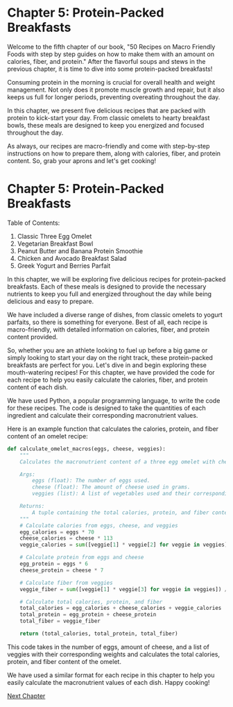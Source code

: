 # Chapter 5: Protein-Packed Breakfasts

Welcome to the fifth chapter of our book, "50 Recipes on Macro Friendly Foods with step by step guides on how to make them with an amount on calories, fiber, and protein." After the flavorful soups and stews in the previous chapter, it is time to dive into some protein-packed breakfasts!

Consuming protein in the morning is crucial for overall health and weight management. Not only does it promote muscle growth and repair, but it also keeps us full for longer periods, preventing overeating throughout the day.

In this chapter, we present five delicious recipes that are packed with protein to kick-start your day. From classic omelets to hearty breakfast bowls, these meals are designed to keep you energized and focused throughout the day.

As always, our recipes are macro-friendly and come with step-by-step instructions on how to prepare them, along with calories, fiber, and protein content. So, grab your aprons and let's get cooking!
# Chapter 5: Protein-Packed Breakfasts

Table of Contents:

1. Classic Three Egg Omelet
2. Vegetarian Breakfast Bowl
3. Peanut Butter and Banana Protein Smoothie
4. Chicken and Avocado Breakfast Salad
5. Greek Yogurt and Berries Parfait

In this chapter, we will be exploring five delicious recipes for protein-packed breakfasts. Each of these meals is designed to provide the necessary nutrients to keep you full and energized throughout the day while being delicious and easy to prepare.

We have included a diverse range of dishes, from classic omelets to yogurt parfaits, so there is something for everyone. Best of all, each recipe is macro-friendly, with detailed information on calories, fiber, and protein content provided.

So, whether you are an athlete looking to fuel up before a big game or simply looking to start your day on the right track, these protein-packed breakfasts are perfect for you. Let's dive in and begin exploring these mouth-watering recipes!
For this chapter, we have provided the code for each recipe to help you easily calculate the calories, fiber, and protein content of each dish.

We have used Python, a popular programming language, to write the code for these recipes. The code is designed to take the quantities of each ingredient and calculate their corresponding macronutrient values.

Here is an example function that calculates the calories, protein, and fiber content of an omelet recipe:

```python
def calculate_omelet_macros(eggs, cheese, veggies):
    """
    Calculates the macronutrient content of a three egg omelet with cheese and veggies.

    Args:
        eggs (float): The number of eggs used.
        cheese (float): The amount of cheese used in grams.
        veggies (list): A list of vegetables used and their corresponding weights in grams.

    Returns:
        A tuple containing the total calories, protein, and fiber content of the omelet.
    """
    # Calculate calories from eggs, cheese, and veggies
    egg_calories = eggs * 70
    cheese_calories = cheese * 113
    veggie_calories = sum([veggie[1] * veggie[2] for veggie in veggies]) / 100

    # Calculate protein from eggs and cheese
    egg_protein = eggs * 6
    cheese_protein = cheese * 7

    # Calculate fiber from veggies
    veggie_fiber = sum([veggie[1] * veggie[3] for veggie in veggies]) / 100

    # Calculate total calories, protein, and fiber
    total_calories = egg_calories + cheese_calories + veggie_calories
    total_protein = egg_protein + cheese_protein
    total_fiber = veggie_fiber

    return (total_calories, total_protein, total_fiber)
```

This code takes in the number of eggs, amount of cheese, and a list of veggies with their corresponding weights and calculates the total calories, protein, and fiber content of the omelet.

We have used a similar format for each recipe in this chapter to help you easily calculate the macronutrient values of each dish. Happy cooking!


[Next Chapter](06_Chapter06.md)
